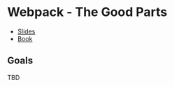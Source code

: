 # Webpack - The Good Parts

* [Slides](https://presentations.survivejs.com/webpack-the-good-parts/#/11)
* [Book](https://survivejs.com/webpack/)

## Goals

TBD
